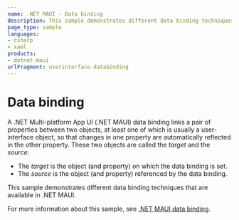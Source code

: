 ```yaml
---
name: .NET MAUI - Data binding
description: This sample demonstrates different data binding techniques that are available in .NET MAUI.
page_type: sample
languages:
- csharp
- xaml
products:
- dotnet-maui
urlFragment: userinterface-databinding
---
```


# Data binding

A .NET Multi-platform App UI (.NET MAUI) data binding links a pair of properties between two objects, at least one of which is usually a user-interface object, so that changes in one property are automatically reflected in the other property. These two objects are called the *target* and the *source*:

- The *target* is the object (and property) on which the data binding is set.
- The *source* is the object (and property) referenced by the data binding.

This sample demonstrates different data binding techniques that are available in .NET MAUI.

For more information about this sample, see [.NET MAUI data binding](https://docs.microsoft.com/dotnet/maui/fundamentals/data-binding/).
